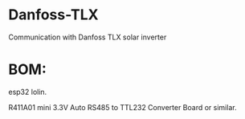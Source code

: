 # Danfoss-TLX
Communication with Danfoss TLX solar inverter




# BOM:
esp32 lolin.

R411A01 mini 3.3V Auto RS485 to TTL232 Converter Board or similar.


